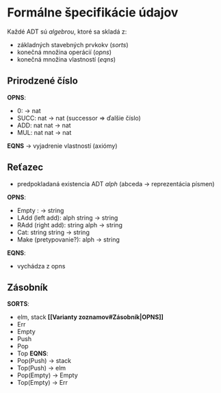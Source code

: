 # Formálne špecifikácie údajov
Každé ADT sú *algebrou*, ktoré sa skladá z:
- základných stavebných prvkokv (*sorts*)
- konečná množina operácií (*opns*)
- konečná množina vlastností (*eqns*)

## Prirodzené číslo
**OPNS**:
- 0: -> nat
- SUCC: nat -> nat (successor => ďalšie číslo)
- ADD: nat nat -> nat
- MUL: nat nat -> nat
 

**EQNS** -> vyjadrenie vlastností (axiómy)

## Reťazec
- predpokladaná existencia ADT *alph* (abceda -> reprezentácia písmen)

**OPNS**:
- Empty : -> string
- LAdd (left add): alph string -> string
- RAdd (right add): string alph -> string
- Cat: string string -> string
- Make (pretypovanie?): alph -> string

**EQNS**:
- vychádza z opns

## Zásobník
**SORTS**:
- elm, stack
**[[Varianty zoznamov#Zásobník|OPNS]]**
- Err
- Empty
- Push
- Pop
- Top
**EQNS**:
- Pop(Push) -> stack
- Top(Push) -> elm
- Pop(Empty) -> Empty
- Top(Empty) -> Err